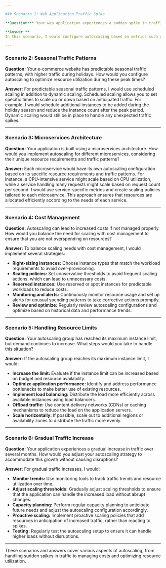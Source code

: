 ```yaml
---

### Scenario 1: Web Application Traffic Spike

**Question:** Your web application experiences a sudden spike in traffic due to a flash sale event. Describe how you would use autoscaling to handle this situation. What metrics would you monitor, and what scaling policies would you put in place?

**Answer:**
In this scenario, I would configure autoscaling based on metrics such as CPU utilization, memory usage, and request count per second. I would set up a scaling policy to add instances when CPU utilization exceeds 70% and remove instances when it falls below 30%. Additionally, I would use a cooldown period to ensure that scaling actions have time to take effect before new actions are taken. Monitoring tools like CloudWatch or Prometheus would be used to track these metrics in real-time.

---
```


### Scenario 2: Seasonal Traffic Patterns

**Question:** Your e-commerce website has predictable seasonal traffic patterns, with higher traffic during holidays. How would you configure autoscaling to optimize resource utilization during these peak times?

**Answer:**
For predictable seasonal traffic patterns, I would use scheduled scaling in addition to dynamic scaling. Scheduled scaling allows you to set specific times to scale up or down based on anticipated traffic. For example, I would schedule additional instances to be added during the holiday season and reduce the instance count after the peak period. Dynamic scaling would still be in place to handle any unexpected traffic spikes.

---

### Scenario 3: Microservices Architecture

**Question:** Your application is built using a microservices architecture. How would you implement autoscaling for different microservices, considering their unique resource requirements and traffic patterns?

**Answer:**
Each microservice would have its own autoscaling configuration based on its specific resource requirements and traffic patterns. For instance, a CPU-intensive service might scale based on CPU utilization, while a service handling many requests might scale based on request count per second. I would use service-specific metrics and create scaling policies tailored to each microservice. This approach ensures that resources are allocated efficiently according to the needs of each service.

---

### Scenario 4: Cost Management

**Question:** Autoscaling can lead to increased costs if not managed properly. How would you balance the need for scaling with cost management to ensure that you are not overspending on resources?

**Answer:**
To balance scaling needs with cost management, I would implement several strategies:
- **Right-sizing instances:** Choose instance types that match the workload requirements to avoid over-provisioning.
- **Scaling policies:** Set conservative thresholds to avoid frequent scaling actions, which can lead to unnecessary costs.
- **Reserved instances:** Use reserved or spot instances for predictable workloads to reduce costs.
- **Monitoring and alerts:** Continuously monitor resource usage and set up alerts for unusual spending patterns to take corrective actions promptly.
- **Review and optimize:** Regularly review autoscaling configurations and optimize based on historical data and performance trends.

---

### Scenario 5: Handling Resource Limits

**Question:** Your autoscaling group has reached its maximum instance limit, but demand continues to increase. What steps would you take to handle this situation?

**Answer:**
If the autoscaling group reaches its maximum instance limit, I would:
- **Increase the limit:** Evaluate if the instance limit can be increased based on budget and resource availability.
- **Optimize application performance:** Identify and address performance bottlenecks to make better use of existing resources.
- **Implement load balancing:** Distribute the load more efficiently across available instances using load balancers.
- **Offload traffic:** Use content delivery networks (CDNs) or caching mechanisms to reduce the load on the application servers.
- **Scale horizontally:** If possible, scale out to additional regions or availability zones to distribute the traffic more evenly.

---

### Scenario 6: Gradual Traffic Increase

**Question:** Your application experiences a gradual increase in traffic over several months. How would you adjust your autoscaling strategy to accommodate this growth without causing disruptions?

**Answer:**
For gradual traffic increases, I would:
- **Monitor trends:** Use monitoring tools to track traffic trends and resource utilization over time.
- **Adjust scaling thresholds:** Gradually adjust scaling thresholds to ensure that the application can handle the increased load without abrupt changes.
- **Capacity planning:** Perform regular capacity planning to anticipate future needs and adjust the autoscaling configuration accordingly.
- **Proactive scaling:** Implement proactive scaling policies that add resources in anticipation of increased traffic, rather than reacting to spikes.
- **Testing:** Regularly test the autoscaling setup to ensure it can handle higher loads without disruptions.

---

These scenarios and answers cover various aspects of autoscaling, from handling sudden spikes in traffic to managing costs and optimizing resource utilization.
